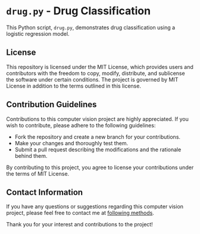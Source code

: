 # `drug.py` - Drug Classification

This Python script, `drug.py`, demonstrates drug classification using a logistic regression model.

## License

This repository is licensed under the MIT License, which provides users and contributors with the freedom to copy, modify, distribute, and sublicense the software under certain conditions. The project is governed by MIT License in addition to the terms outlined in this license.

## Contribution Guidelines

Contributions to this computer vision project are highly appreciated. If you wish to contribute, please adhere to the following guidelines:

- Fork the repository and create a new branch for your contributions.
- Make your changes and thoroughly test them.
- Submit a pull request describing the modifications and the rationale behind them.

By contributing to this project, you agree to license your contributions under the terms of MIT License.

## Contact Information

If you have any questions or suggestions regarding this computer vision project, please feel free to contact me at [following methods](https://carson-we.github.io/Carson-We.github.io/contact.html).

Thank you for your interest and contributions to the project!
